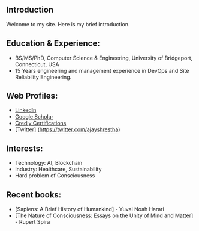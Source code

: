 ## Introduction

[comment]: <> (this is a test)

Welcome to my site. Here is my brief introduction.

## Education & Experience: 
- BS/MS/PhD, Computer Science & Engineering, University of Bridgeport, Connecticut, USA
- 15 Years engineering and management experience in DevOps and Site Reliability Engineering.


## Web Profiles:

- [LinkedIn](https://www.linkedin.com/in/ajayshrestha/)
- [Google Scholar](https://scholar.google.com/citations?user=wtBCz0QAAAAJ)
- [Credly Certifications](https://www.youracclaim.com/users/ajayshrestha/badges)
- [Twitter] (https://twitter.com/ajayshrestha)

## Interests:
- Technology: AI, Blockchain
- Industry: Healthcare, Sustainability
- Hard problem of Consciousness


## Recent books:

- [Sapiens: A Brief History of Humankind] - Yuval Noah Harari
- [The Nature of Consciousness: Essays on the Unity of Mind and Matter] - Rupert Spira

